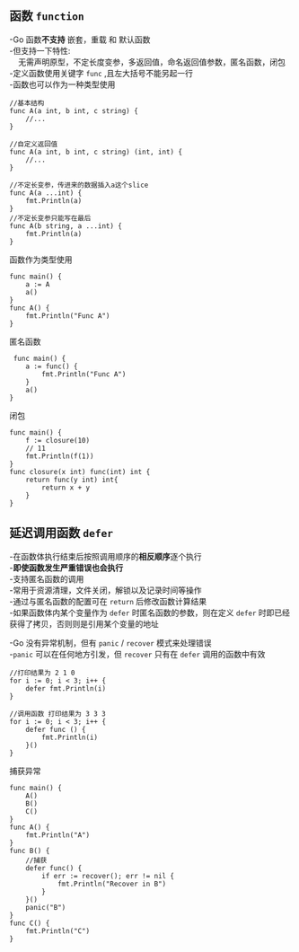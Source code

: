 ## 函数 `function`
-Go 函数**不支持** 嵌套，重载 和 默认函数   
-但支持一下特性:  
&nbsp;&nbsp;&nbsp;&nbsp;无需声明原型，不定长度变参，多返回值，命名返回值参数，匿名函数，闭包  
-定义函数使用关键字 `func` ,且左大括号不能另起一行  
-函数也可以作为一种类型使用

    //基本结构
    func A(a int, b int, c string) {
	    //...
    }

    //自定义返回值
    func A(a int, b int, c string) (int, int) {
	    //...
    }

    //不定长变参，传进来的数据插入a这个slice
    func A(a ...int) {
	    fmt.Println(a)
    }
    //不定长变参只能写在最后
    func A(b string, a ...int) {
	    fmt.Println(a)
    }
函数作为类型使用  

    func main() {
        a := A
        a()
    }
    func A() {
        fmt.Println("Func A")
    }

匿名函数  

     func main() {
        a := func() {
            fmt.Println("Func A")
        }
        a()
    }

闭包

    func main() {
        f := closure(10)
        // 11
        fmt.Println(f(1))
    }
    func closure(x int) func(int) int {
        return func(y int) int{
            return x + y
        }
    }

## 延迟调用函数 `defer`
-在函数体执行结束后按照调用顺序的**相反顺序**逐个执行  
-**即使函数发生严重错误也会执行**  
-支持匿名函数的调用  
-常用于资源清理，文件关闭，解锁以及记录时间等操作  
-通过与匿名函数的配置可在 `return` 后修改函数计算结果  
-如果函数体内某个变量作为 `defer` 时匿名函数的参数，则在定义 `defer` 时即已经获得了拷贝，否则则是引用某个变量的地址  
  
-Go 没有异常机制，但有 `panic` / `recover` 模式来处理错误  
-`panic` 可以在任何地方引发，但 `recover` 只有在 `defer` 调用的函数中有效  

    //打印结果为 2 1 0
    for i := 0; i < 3; i++ {
		defer fmt.Println(i)
	}

    //调用函数 打印结果为 3 3 3
    for i := 0; i < 3; i++ {
		defer func () {
			fmt.Println(i)
		}()
	}

捕获异常

    func main() {
        A()
        B()
        C()
    }
    func A() {
        fmt.Println("A")
    }
    func B() {
        //捕获
        defer func() {
            if err := recover(); err != nil {
                fmt.Println("Recover in B")
            }
        }()
        panic("B")
    }
    func C() {
        fmt.Println("C")
    }
